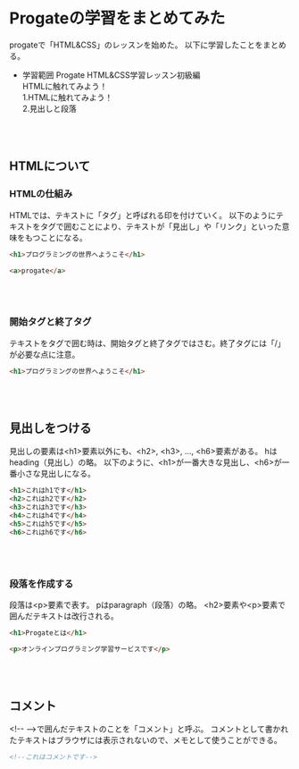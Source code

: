# Progateの学習をまとめてみた

progateで「HTML&CSS」のレッスンを始めた。
以下に学習したことをまとめる。

- 学習範囲
Progate HTML&CSS学習レッスン初級編  
HTMLに触れてみよう！  
1.HTMLに触れてみよう！  
2.見出しと段落  
<br>
<br>

## HTMLについて

### HTMLの仕組み
HTMLでは、テキストに「タグ」と呼ばれる印を付けていく。
以下のようにテキストをタグで囲むことにより、テキストが「見出し」や「リンク」といった意味をもつことになる。

```html
<h1>プログラミングの世界へようこそ</h1>
```
```html
<a>progate</a>
```
<br>
<br>

### 開始タグと終了タグ
テキストをタグで囲む時は、開始タグと終了タグではさむ。終了タグには「/」が必要な点に注意。
```html
<h1>プログラミングの世界へようこそ</h1>
```
<br>
<br>

## 見出しをつける
見出しの要素は\<h1>要素以外にも、\<h2>, \<h3>, ..., \<h6>要素がある。
hはheading（見出し）の略。
以下のように、\<h1>が一番大きな見出し、\<h6>が一番小さな見出しになる。
```html
<h1>これはh1です</h1>
<h2>これはh2です</h2>
<h3>これはh3です</h3>
<h4>これはh4です</h4>
<h5>これはh5です</h5>
<h6>これはh6です</h6>
```
<br>
<br>

### 段落を作成する
段落は\<p>要素で表す。
pはparagraph（段落）の略。
\<h2>要素や\<p>要素で囲んだテキストは改行される。
```html
<h1>Progateとは</h1>
````
```html
<p>オンラインプログラミング学習サービスです</p>
```
<br>
<br>

## コメント
\<!-- -->で囲んだテキストのことを「コメント」と呼ぶ。
コメントとして書かれたテキストはブラウザには表示されないので、メモとして使うことができる。
```html
<!--これはコメントです-->
```
